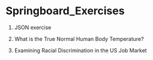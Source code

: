 # Springboard_Exercises

1. JSON exercise

2. What is the True Normal Human Body Temperature?

3. Examining Racial Discrimination in the US Job Market

